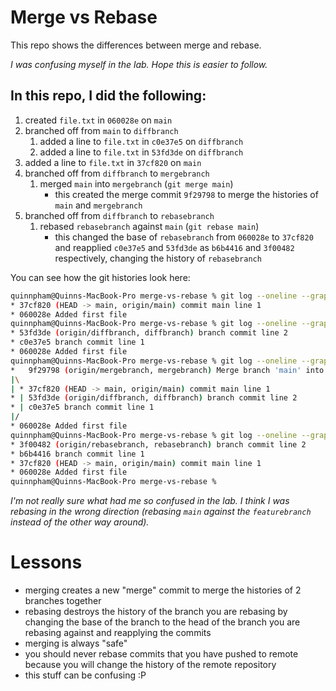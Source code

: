 # Merge vs Rebase

This repo shows the differences between merge and rebase.

*I was confusing myself in the lab. Hope this is easier to follow.*

## In this repo, I did the following:

1. created `file.txt` in `060028e` on `main`
1. branched off from `main` to `diffbranch`
   1. added a line to `file.txt` in `c0e37e5` on `diffbranch`
   1. added a line to `file.txt` in `53fd3de` on `diffbranch`
1. added a line to `file.txt` in `37cf820` on `main`
1. branched off from `diffbranch` to `mergebranch`
   1. merged `main` into `mergebranch` (`git merge main`)
      - this created the merge commit `9f29798` to merge the histories of `main` and `mergebranch`
1. branched off from `diffbranch` to `rebasebranch`
   1. rebased `rebasebranch` against `main` (`git rebase main`)
      - this changed the base of `rebasebranch` from `060028e` to `37cf820` and reapplied `c0e37e5` and `53fd3de` as `b6b4416` and `3f00482` respectively, changing the history of `rebasebranch`

You can see how the git histories look here:

```sh
quinnpham@Quinns-MacBook-Pro merge-vs-rebase % git log --oneline --graph main
* 37cf820 (HEAD -> main, origin/main) commit main line 1
* 060028e Added first file
quinnpham@Quinns-MacBook-Pro merge-vs-rebase % git log --oneline --graph diffbranch
* 53fd3de (origin/diffbranch, diffbranch) branch commit line 2
* c0e37e5 branch commit line 1
* 060028e Added first file
quinnpham@Quinns-MacBook-Pro merge-vs-rebase % git log --oneline --graph mergebranch
*   9f29798 (origin/mergebranch, mergebranch) Merge branch 'main' into mergebranch
|\
| * 37cf820 (HEAD -> main, origin/main) commit main line 1
* | 53fd3de (origin/diffbranch, diffbranch) branch commit line 2
* | c0e37e5 branch commit line 1
|/
* 060028e Added first file
quinnpham@Quinns-MacBook-Pro merge-vs-rebase % git log --oneline --graph rebasebranch
* 3f00482 (origin/rebasebranch, rebasebranch) branch commit line 2
* b6b4416 branch commit line 1
* 37cf820 (HEAD -> main, origin/main) commit main line 1
* 060028e Added first file
quinnpham@Quinns-MacBook-Pro merge-vs-rebase %
```

*I'm not really sure what had me so confused in the lab. I think I was rebasing in the wrong direction (rebasing `main` against the `featurebranch` instead of the other way around).*

# Lessons

- merging creates a new "merge" commit to merge the histories of 2 branches together
- rebasing destroys the history of the branch you are rebasing by changing the base of the branch to the head of the branch you are rebasing against and reapplying the commits
- merging is always "safe"
- you should never rebase commits that you have pushed to remote because you will change the history of the remote repository
- this stuff can be confusing :P
